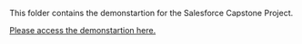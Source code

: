 This folder contains the demonstartion for the Salesforce Capstone Project.

[Please access the demonstartion here.](https://youtu.be/xgs1LsADWFg)
